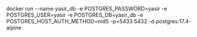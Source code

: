 

docker run --name yasir_db -e POSTGRES_PASSWORD=yasir -e POSTGRES_USER=yasir -e POSTGRES_DB=yasir_db -e POSTGRES_HOST_AUTH_METHOD=md5 -p=5433:5432 -d postgres:17.4-alpine

